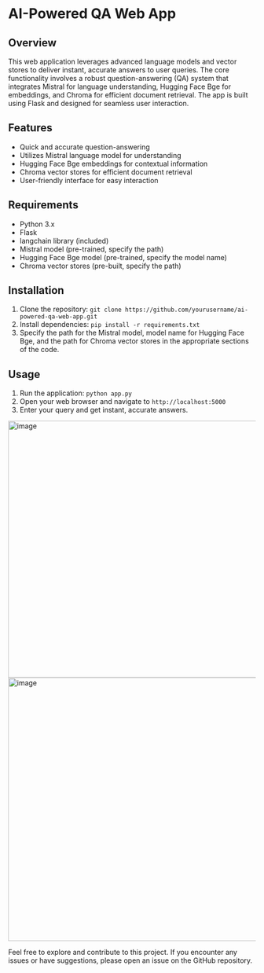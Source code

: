 # AI-Powered QA Web App

## Overview
This web application leverages advanced language models and vector stores to deliver instant, accurate answers to user queries. The core functionality involves a robust question-answering (QA) system that integrates Mistral for language understanding, Hugging Face Bge for embeddings, and Chroma for efficient document retrieval. The app is built using Flask and designed for seamless user interaction.

## Features
- Quick and accurate question-answering
- Utilizes Mistral language model for understanding
- Hugging Face Bge embeddings for contextual information
- Chroma vector stores for efficient document retrieval
- User-friendly interface for easy interaction

## Requirements
- Python 3.x
- Flask
- langchain library (included)
- Mistral model (pre-trained, specify the path)
- Hugging Face Bge model (pre-trained, specify the model name)
- Chroma vector stores (pre-built, specify the path)

## Installation
1. Clone the repository: `git clone https://github.com/yourusername/ai-powered-qa-web-app.git`
2. Install dependencies: `pip install -r requirements.txt`
3. Specify the path for the Mistral model, model name for Hugging Face Bge, and the path for Chroma vector stores in the appropriate sections of the code.

## Usage
1. Run the application: `python app.py`
2. Open your web browser and navigate to `http://localhost:5000`
3. Enter your query and get instant, accurate answers.

<img width="523" alt="image" src="https://github.com/Yashsharma009/INVESTMENT_BANKING_CHATBOT/assets/116294789/7cd285ab-e8d5-4955-b70d-c6008d2da0fb">

<img width="536" alt="image" src="https://github.com/Yashsharma009/INVESTMENT_BANKING_CHATBOT/assets/116294789/a158895b-94a1-40fa-a7ee-abfa30e8b3fb">



Feel free to explore and contribute to this project. If you encounter any issues or have suggestions, please open an issue on the GitHub repository.
